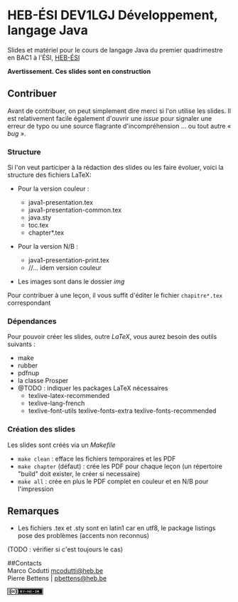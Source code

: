# HEB-ÉSI DEV1LGJ Développement, langage Java

Slides et matériel pour le cours de langage Java du premier quadrimestre en BAC1 à l'ÉSI, [HEB-ÉSI](http://www.heb.be/esi)


**Avertissement. Ces slides sont en construction**


## Contribuer

Avant de contribuer, on peut simplement dire merci si l'on utilise les slides.
Il est relativement facile également d'ouvrir une *issue* pour signaler une
erreur de typo ou une source flagrante d'incompréhension … ou tout autre « *bug* ». 


### Structure  
Si l'on veut participer à la rédaction des slides ou les faire évoluer, voici la
structure des  fichiers LaTeX: 

* Pour la version couleur :
    * java1-presentation.tex
    * java1-presentation-common.tex
    * java.sty
    * toc.tex
    * chapter*.tex

* Pour la version N/B :
    *	java1-presentation-print.tex
    *	//... idem version couleur

* Les images sont dans le dossier *img*

Pour contribuer à une leçon, il vous suffit d'éditer le fichier `chapitre*.tex` correspondant


### Dépendances  
Pour pouvoir créer les slides, outre *LaTeX*, vous aurez besoin des outils suivants :

* make
* rubber
* pdfnup
* la classe Prosper 
* @TODO : indiquer les packages LaTeX nécessaires
    * texlive-latex-recommended
    * texlive-lang-french
    * texlive-font-utils texlive-fonts-extra texlive-fonts-recommended

### Création des slides
Les slides sont créés via un *Makefile*

* `make clean` : efface les fichiers temporaires et les PDF
* `make chapter` (défaut) : crée les PDF pour chaque leçon (un répertoire
  "build" doit exister, le créer si necessaire)
* `make all` : crée en plus le PDF complet en couleur et en N/B pour l'impression


## Remarques

- Les fichiers .tex et .sty sont en latin1 car en utf8, le package listings pose des problèmes (accents non reconnus)


(TODO : vérifier si c'est toujours le cas)

##Contacts  
Marco Codutti <mcodutti@heb.be>  
Pierre Bettens | <pbettens@heb.be>



[![CC](cc-by-nc-sa-80x15.png)](http://creativecommons.org/licenses/by-nc-sa/4.0/deed.fr)

